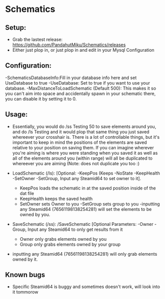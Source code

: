 # Schematics

## Setup:
- Grab the lastest release: https://github.com/PandahutMiku/Schematics/releases
- Either just plop in, or just plop in and edit in your Mysql Configuration

## Configuration:
-SchematicsDatabaseInfo:Fill in your database info here and set UseDatabase to true
-UseDatabase: Set to true if you want to use your database.
-MaxDistanceToLoadSchematic (Default 500): This makes it so you can't aim into space and accidentally spawn in your schematic there, you can disable it by setting it to 0.


## Usage:
- Essentially, you would do /ss Testing 50 to save elements around you, and do /ls Testing and it would plop that same thing you just saved whereever your crosshair is. There is a lot of controllable things, but it's important to keep in mind the positions of the elements are saved relative to your position on saving them. If you can imagine wherever you're aiming is where you were standing when you saved it as well as all of the elements around you (within range) will all be duplicated to whereever you are aiming (Note: does not duplicate you too :)


- LoadSchematic (/ls):  <Name> [Optional: -KeepPos (Keeps -NoState -KeepHealth -SetOwner -SetGroup, Input any Steamid64 to set owner to it]. 
  -  KeepPos loads the schematic in at the saved position inside of the dat file
  - KeepHealth keeps the saved health
  - SetOwner sets Owner to you
  -SetGroup sets group to you
  -inputting any Steamid64 (76561198138254281) will set the elements to be owned by you.
  
- SaveSchematic (/ss): /SaveSchematic <name> <distance> [Optional Parameters: -Owner  -Group, Input any Steamid64 to only get results from it
  - Owner only grabs elements owned by you
  - Group only grabs elements owned by your group
 - inputting any Steamid64 (76561198138254281) will only grab elements owned by it.
 
## Known bugs
- Specific Steamid64 is buggy and sometimes doesn't work, will look into it tommorow
